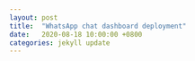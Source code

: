 ```yaml
---
layout: post
title:  "WhatsApp chat dashboard deployment"
date:   2020-08-18 10:00:00 +0800
categories: jekyll update
---
```


